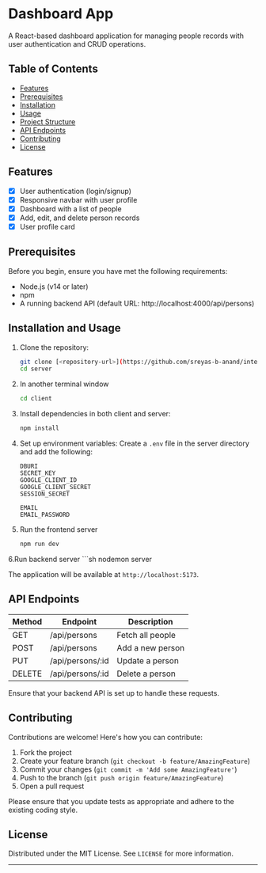 ﻿# Dashboard App

A React-based dashboard application for managing people records with user authentication and CRUD operations.

## Table of Contents

- [Features](#features)
- [Prerequisites](#prerequisites)
- [Installation](#installation)
- [Usage](#usage)
- [Project Structure](#project-structure)
- [API Endpoints](#api-endpoints)
- [Contributing](#contributing)
- [License](#license)

## Features

- [x] User authentication (login/signup)
- [x] Responsive navbar with user profile
- [x] Dashboard with a list of people
- [x] Add, edit, and delete person records
- [x] User profile card

## Prerequisites

Before you begin, ensure you have met the following requirements:

- Node.js (v14 or later)
- npm
- A running backend API (default URL: http://localhost:4000/api/persons)

## Installation and Usage

1. Clone the repository:
   ```sh
   git clone [<repository-url>](https://github.com/sreyas-b-anand/internship-assignments)
   cd server
   ```
2. In another terminal window
   ```sh
   cd client

3. Install dependencies in both client and server:
   ```sh
   npm install
   
4. Set up environment variables:
   Create a `.env` file in the server directory and add the following:
   ```
   DBURI
   SECRET_KEY
   GOOGLE_CLIENT_ID 
   GOOGLE_CLIENT_SECRET 
   SESSION_SECRET

   EMAIL
   EMAIL_PASSWORD
5. Run the frontend server
   ```sh
   npm run dev
6.Run backend server
     ```sh
   nodemon server


The application will be available at `http://localhost:5173`.


## API Endpoints

| Method | Endpoint         | Description      |
|--------|------------------|------------------|
| GET    | /api/persons     | Fetch all people |
| POST   | /api/persons     | Add a new person |
| PUT    | /api/persons/:id | Update a person  |
| DELETE | /api/persons/:id | Delete a person  |

Ensure that your backend API is set up to handle these requests.

## Contributing

Contributions are welcome! Here's how you can contribute:

1. Fork the project
2. Create your feature branch (`git checkout -b feature/AmazingFeature`)
3. Commit your changes (`git commit -m 'Add some AmazingFeature'`)
4. Push to the branch (`git push origin feature/AmazingFeature`)
5. Open a pull request

Please ensure that you update tests as appropriate and adhere to the existing coding style.

## License

Distributed under the MIT License. See `LICENSE` for more information.

---
